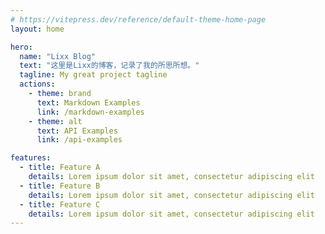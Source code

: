 ```yaml
---
# https://vitepress.dev/reference/default-theme-home-page
layout: home

hero:
  name: "Lixx Blog"
  text: "这里是Lixx的博客，记录了我的所思所想。"
  tagline: My great project tagline
  actions:
    - theme: brand
      text: Markdown Examples
      link: /markdown-examples
    - theme: alt
      text: API Examples
      link: /api-examples

features:
  - title: Feature A
    details: Lorem ipsum dolor sit amet, consectetur adipiscing elit
  - title: Feature B
    details: Lorem ipsum dolor sit amet, consectetur adipiscing elit
  - title: Feature C
    details: Lorem ipsum dolor sit amet, consectetur adipiscing elit
---
```


